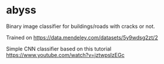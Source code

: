 # abyss
Binary image classifier for buildings/roads with cracks or not. 

Trained on https://data.mendeley.com/datasets/5y9wdsg2zt/2

Simple CNN classifier based on this tutorial https://www.youtube.com/watch?v=jztwpsIzEGc
